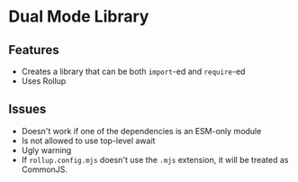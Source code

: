 # Dual Mode Library

## Features

* Creates a library that can be both `import`-ed and `require`-ed
* Uses Rollup

## Issues

* Doesn't work if one of the dependencies is an ESM-only module
* Is not allowed to use top-level await
* Ugly warning
* If `rollup.config.mjs` doesn't use the `.mjs` extension, it will be treated as CommonJS.
